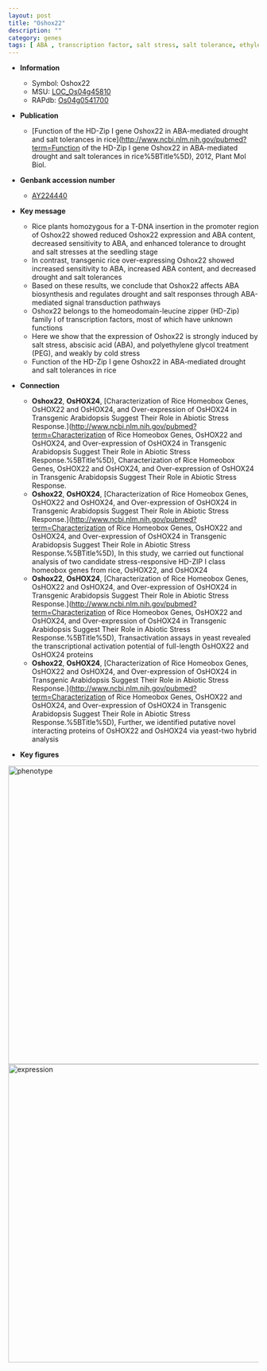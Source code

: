 ```yaml
---
layout: post
title: "Oshox22"
description: ""
category: genes
tags: [ ABA , transcription factor, salt stress, salt tolerance, ethylene, cold stress, seedling, salt, drought]
---
```


* **Information**  
    + Symbol: Oshox22  
    + MSU: [LOC_Os04g45810](http://rice.plantbiology.msu.edu/cgi-bin/ORF_infopage.cgi?orf=LOC_Os04g45810)  
    + RAPdb: [Os04g0541700](http://rapdb.dna.affrc.go.jp/viewer/gbrowse_details/irgsp1?name=Os04g0541700)  

* **Publication**  
    + [Function of the HD-Zip I gene Oshox22 in ABA-mediated drought and salt tolerances in rice](http://www.ncbi.nlm.nih.gov/pubmed?term=Function of the HD-Zip I gene Oshox22 in ABA-mediated drought and salt tolerances in rice%5BTitle%5D), 2012, Plant Mol Biol.

* **Genbank accession number**  
    + [AY224440](http://www.ncbi.nlm.nih.gov/nuccore/AY224440)

* **Key message**  
    + Rice plants homozygous for a T-DNA insertion in the promoter region of Oshox22 showed reduced Oshox22 expression and ABA content, decreased sensitivity to ABA, and enhanced tolerance to drought and salt stresses at the seedling stage
    + In contrast, transgenic rice over-expressing Oshox22 showed increased sensitivity to ABA, increased ABA content, and decreased drought and salt tolerances
    + Based on these results, we conclude that Oshox22 affects ABA biosynthesis and regulates drought and salt responses through ABA-mediated signal transduction pathways
    + Oshox22 belongs to the homeodomain-leucine zipper (HD-Zip) family I of transcription factors, most of which have unknown functions
    + Here we show that the expression of Oshox22 is strongly induced by salt stress, abscisic acid (ABA), and polyethylene glycol treatment (PEG), and weakly by cold stress
    + Function of the HD-Zip I gene Oshox22 in ABA-mediated drought and salt tolerances in rice

* **Connection**  
    + __Oshox22__, __OsHOX24__, [Characterization of Rice Homeobox Genes, OsHOX22 and OsHOX24, and Over-expression of OsHOX24 in Transgenic Arabidopsis Suggest Their Role in Abiotic Stress Response.](http://www.ncbi.nlm.nih.gov/pubmed?term=Characterization of Rice Homeobox Genes, OsHOX22 and OsHOX24, and Over-expression of OsHOX24 in Transgenic Arabidopsis Suggest Their Role in Abiotic Stress Response.%5BTitle%5D), Characterization of Rice Homeobox Genes, OsHOX22 and OsHOX24, and Over-expression of OsHOX24 in Transgenic Arabidopsis Suggest Their Role in Abiotic Stress Response.
    + __Oshox22__, __OsHOX24__, [Characterization of Rice Homeobox Genes, OsHOX22 and OsHOX24, and Over-expression of OsHOX24 in Transgenic Arabidopsis Suggest Their Role in Abiotic Stress Response.](http://www.ncbi.nlm.nih.gov/pubmed?term=Characterization of Rice Homeobox Genes, OsHOX22 and OsHOX24, and Over-expression of OsHOX24 in Transgenic Arabidopsis Suggest Their Role in Abiotic Stress Response.%5BTitle%5D), In this study, we carried out functional analysis of two candidate stress-responsive HD-ZIP I class homeobox genes from rice, OsHOX22, and OsHOX24
    + __Oshox22__, __OsHOX24__, [Characterization of Rice Homeobox Genes, OsHOX22 and OsHOX24, and Over-expression of OsHOX24 in Transgenic Arabidopsis Suggest Their Role in Abiotic Stress Response.](http://www.ncbi.nlm.nih.gov/pubmed?term=Characterization of Rice Homeobox Genes, OsHOX22 and OsHOX24, and Over-expression of OsHOX24 in Transgenic Arabidopsis Suggest Their Role in Abiotic Stress Response.%5BTitle%5D), Transactivation assays in yeast revealed the transcriptional activation potential of full-length OsHOX22 and OsHOX24 proteins
    + __Oshox22__, __OsHOX24__, [Characterization of Rice Homeobox Genes, OsHOX22 and OsHOX24, and Over-expression of OsHOX24 in Transgenic Arabidopsis Suggest Their Role in Abiotic Stress Response.](http://www.ncbi.nlm.nih.gov/pubmed?term=Characterization of Rice Homeobox Genes, OsHOX22 and OsHOX24, and Over-expression of OsHOX24 in Transgenic Arabidopsis Suggest Their Role in Abiotic Stress Response.%5BTitle%5D), Further, we identified putative novel interacting proteins of OsHOX22 and OsHOX24 via yeast-two hybrid analysis

* **Key figures**  
<img src="https://funricegenes.github.io/images/Oshox22.pheno.png" alt="phenotype"  style="width: 600px;"/>

<img src="https://funricegenes.github.io/images/Oshox22.exp.png" alt="expression"  style="width: 600px;"/>


